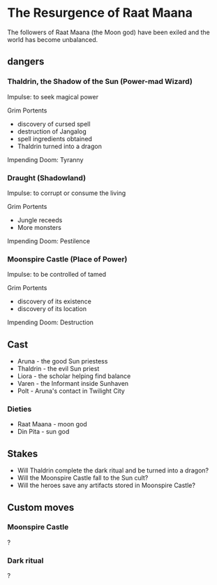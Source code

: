 # The Resurgence of Raat Maana

The followers of Raat Maana (the Moon god) have been
exiled and the world has become unbalanced.

## dangers

### Thaldrin, the Shadow of the Sun (Power-mad Wizard)

Impulse: to seek magical power

Grim Portents
* discovery of cursed spell
* destruction of Jangalog 
* spell ingredients obtained
* Thaldrin turned into a dragon

Impending Doom: Tyranny

### Draught (Shadowland)

Impulse: to corrupt or consume the living

Grim Portents
* Jungle receeds
* More monsters

Impending Doom: Pestilence

### Moonspire Castle (Place of Power)

Impulse: to be controlled of tamed

Grim Portents
* discovery of its existence
* discovery of its location

Impending Doom: Destruction

## Cast
 * Aruna - the good Sun priestess
 * Thaldrin - the evil Sun priest
 * Liora - the scholar helping find balance
 * Varen - the Informant inside Sunhaven
 * Polt - Aruna's contact in Twilight City

### Dieties

* Raat Maana - moon god
* Din Pita - sun god

## Stakes

* Will Thaldrin complete the dark ritual and be turned into a dragon?
* Will the Moonspire Castle fall to the Sun cult?
* Will the heroes save any artifacts stored in Moonspire Castle?

## Custom moves

### Moonspire Castle

?

### Dark ritual

?
